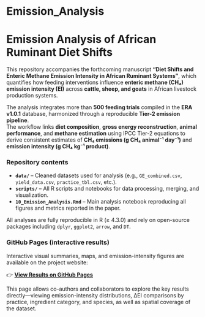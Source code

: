 # Emission_Analysis

# Emission Analysis of African Ruminant Diet Shifts

This repository accompanies the forthcoming manuscript **“Diet Shifts and Enteric Methane Emission Intensity in African Ruminant Systems”**, which quantifies how feeding interventions influence **enteric methane (CH₄) emission intensity (EI)** across **cattle, sheep, and goats** in African livestock production systems.

The analysis integrates more than **500 feeding trials** compiled in the **ERA v1.0.1** database, harmonized through a reproducible **Tier-2 emission pipeline**.  
The workflow links **diet composition**, **gross energy reconstruction**, **animal performance**, and **methane estimation** using IPCC Tier-2 equations to derive consistent estimates of **CH₄ emissions (g CH₄ animal⁻¹ day⁻¹)** and **emission intensity (g CH₄ kg⁻¹ product)**.

### Repository contents

- **`data/`** – Cleaned datasets used for analysis (e.g., `GE_combined.csv`, `yield_data.csv`, `practice_tbl.csv`, etc.).  
- **`scripts/`** – All R scripts and notebooks for data processing, merging, and visualization.  
- **`10_Emission_Analysis.Rmd`** – Main analysis notebook reproducing all figures and metrics reported in the paper.  

All analyses are fully reproducible in R (≥ 4.3.0) and rely on open-source packages including `dplyr`, `ggplot2`, `arrow`, and `DT`.

### GitHub Pages (interactive results)

Interactive visual summaries, maps, and emission-intensity figures are available on the project website:

👉 **[View Results on GitHub Pages](https://ERAgriculture/Emission_Analysis/10_Emission_Analysis.html)**

This page allows co-authors and collaborators to explore the key results directly—viewing emission-intensity distributions, ΔEI comparisons by practice, ingredient category, and species, as well as spatial coverage of the dataset.

